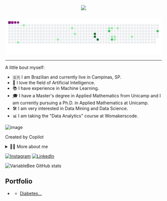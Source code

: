 <h1 align="center">
    <img src="https://readme-typing-svg.herokuapp.com/?font=Righteous&size=35&color=FF69B4&center=true&vCenter=true&width=500&height=70&duration=4000&lines=Hello+👋;+It's+me+NatálIA!;" />
</h1>


![snake gif](https://github.com/natreis02/natreis02/blob/output/github-contribution-grid-snake.gif)
    
<!-- Presentation -->
---
A little bout myself:
* 🇧🇷 I am Brazilian and currently live in Campinas, SP.
* 🤖 I love the field of Artificial Intelligence.
* 📚 I have experience in Machine Learning.
* 🎓 I have a Master's degree in Applied Mathematics from Unicamp and I am currently pursuing a Ph.D. in Applied Mathematics at Unicamp.
* 🛠️ I am very interested in Data Mining and Data Science.
* 📊 I am taking the "Data Analytics" course at Womakerscode.

![image](https://github.com/natreis02/nataliareis/assets/89528948/323e14e7-d3f2-4de6-83a0-00338f7dcf3a)

Created by Copilot

</p>

<!-- Dropdown -->
<details>
  <summary>👨‍💻 More about me</summary>

  - 💬 I am 27 years old, currently living in Brazil. I have experience in English and work with Python, Data Analysis, Data visualization and Machine Learning. I have multidisciplinary training in mathematics with application in biology.
</details>

<!-- Links -->
[![Instagram](https://img.shields.io/badge/Instagram-E4405F?style=for-the-badge&logo=instagram&logoColor=white)](https://www.instagram.com/natfrareis/)
[![LinkedIn](https://img.shields.io/badge/LinkedIn-0077B5?style=for-the-badge&logo=linkedin&logoColor=white)](https://www.linkedin.com/in//)

<!-- GithubStats -->
![VariableBee GitHub stats](https://github-readme-stats.vercel.app/api?username=natreis02&show_icons=true&theme=gotham)

## Portfolio
- - [Diabetes...](https://github.com/nataliareis/...)
 


    
